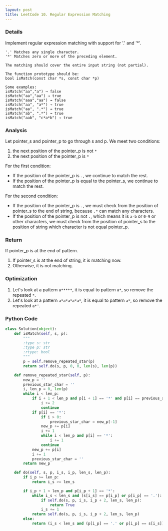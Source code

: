 ```yaml
---
layout: post
title: LeetCode 10. Regular Expression Matching
---
```

### Details
Implement regular expression matching with support for '.' and '*'.

```
'.' Matches any single character.
'*' Matches zero or more of the preceding element.

The matching should cover the entire input string (not partial).

The function prototype should be:
bool isMatch(const char *s, const char *p)

Some examples:
isMatch("aa","a") → false
isMatch("aa","aa") → true
isMatch("aaa","aa") → false
isMatch("aa", "a*") → true
isMatch("aa", ".*") → true
isMatch("ab", ".*") → true
isMatch("aab", "c*a*b") → true
```

### Analysis
Let pointer_s and pointer_p to go through s and p. We meet two conditions:

1. the next position of the pointer_p is not `*`
2. the next position of the pointer_p is `*`

For the first condition:

- If the position of the pointer_p is `.`, we continue to match the rest.
- If the position of the pointer_p is equal to the pointer_s, we continue to match the rest.

For the second condition:

- If the position of the pointer_p is `.`, we must check from the position of pointer_s to the end of string, because `.*` can match any characters.
- If the position of the pointer_p is not `.`, which means it is `a-b` or `0-9` or other characters, we must check from the position of pointer_s to the position of string which character is not equal pointer_p.

### Return
If pointer_p is at the end of pattern.

1. If pointer_s is at the end of string, it is matching now.
2. Otherwise, it is not matching.

### Optimization
1. Let's look at a pattern `a*****`, it is equal to pattern `a*`, so remove the repeated `*`.
2. Let's look at a pattern `a*a*a*a*a*`, it is equal to pattern `a*`, so remove the repeated `a*'`.


### Python Code
```python
class Solution(object):
    def isMatch(self, s, p):
        """
        :type s: str
        :type p: str
        :rtype: bool
        """
        p = self.remove_repeated_star(p)
        return self.do(s, p, 0, 0, len(s), len(p))

    def remove_repeated_star(self, p):
        new_p = ''
        previous_star_char = ''
        i, len_p = 0, len(p)
        while i < len_p:
            if i + 1 < len_p and p[i + 1] == '*' and p[i] == previous_star_char:
                i += 2
                continue
            if p[i] == '*':
                if i > 0:
                    previous_star_char = new_p[-1]
                new_p += p[i]
                i += 1
                while i < len_p and p[i] == '*':
                    i += 1
                continue
            new_p += p[i]
            i += 1
            previous_star_char = ''
        return new_p

    def do(self, s, p, i_s, i_p, len_s, len_p):
        if i_p >= len_p:
            return i_s >= len_s

        if i_p + 1 < len_p and p[i_p + 1] == '*':
            while i_s < len_s and (s[i_s] == p[i_p] or p[i_p] == '.'):
                if self.do(s, p, i_s, i_p + 2, len_s, len_p):
                    return True
                i_s += 1
            return self.do(s, p, i_s, i_p + 2, len_s, len_p)
        else:
            return (i_s < len_s and (p[i_p] == '.' or p[i_p] == s[i_s])) and self.do(s, p, i_s + 1, i_p + 1, len_s, len_p)
```

